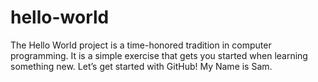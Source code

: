 # hello-world
The Hello World project is a time-honored tradition in computer programming. It is a simple exercise that gets you started when learning something new. Let’s get started with GitHub!
My Name is Sam.
